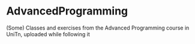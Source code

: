# AdvancedProgramming
(Some) Classes and exercises from the Advanced Programming course in UniTn, uploaded while following it
